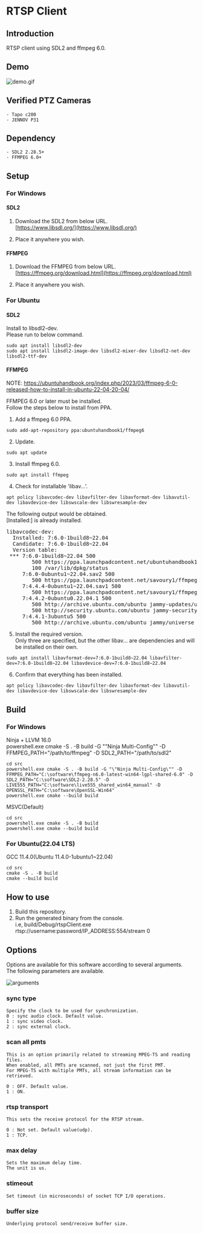 
# RTSP Client

## Introduction

RTSP client using SDL2 and ffmpeg 6.0.  

## Demo

![demo.gif](assets/demo.gif)  


## Verified PTZ Cameras

    - Tapo c200  
    - JENNOV P31  

## Dependency

    - SDL2 2.28.5+  
    - FFMPEG 6.0+  

## Setup

### For Windows

#### SDL2

1. Download the SDL2 from below URL.  
[https://www.libsdl.org/](https://www.libsdl.org/)  

2. Place it anywhere you wish.  


#### FFMPEG

1. Download the FFMPEG from below URL.  
[https://ffmpeg.org/download.html](https://ffmpeg.org/download.html)  

2. Place it anywhere you wish.  


### For Ubuntu

#### SDL2

Install to libsdl2-dev.  
Please run to below command.  

``` shell
sudo apt install libsdl2-dev  
sudo apt install libsdl2-image-dev libsdl2-mixer-dev libsdl2-net-dev libsdl2-ttf-dev  
```

#### FFMPEG

NOTE: https://ubuntuhandbook.org/index.php/2023/03/ffmpeg-6-0-released-how-to-install-in-ubuntu-22-04-20-04/  

FFMPEG 6.0 or later must be installed.  
Follow the steps below to install from PPA.  

1. Add a ffmpeg 6.0 PPA.  

``` shell
sudo add-apt-repository ppa:ubuntuhandbook1/ffmpeg6
```

2. Update.  

``` shell
sudo apt update
```

3. Install ffmpeg 6.0.  

``` shell
sudo apt install ffmpeg
```

4. Check for installable 'libav...'.  

``` shell
apt policy libavcodec-dev libavfilter-dev libavformat-dev libavutil-dev libavdevice-dev libswscale-dev libswresample-dev  
```

The following output would be obtained.  
[Installed:] is already installed.  

<pre>
libavcodec-dev:
  Installed: 7:6.0-1build8~22.04
  Candidate: 7:6.0-1build8~22.04
  Version table:
 *** 7:6.0-1build8~22.04 500
        500 https://ppa.launchpadcontent.net/ubuntuhandbook1/ffmpeg6/ubuntu jammy/main amd64 Packages
        100 /var/lib/dpkg/status
     7:6.0-0ubuntu1~22.04.sav2 500
        500 https://ppa.launchpadcontent.net/savoury1/ffmpeg6/ubuntu jammy/main amd64 Packages
     7:4.4.4-0ubuntu1~22.04.sav1 500
        500 https://ppa.launchpadcontent.net/savoury1/ffmpeg4/ubuntu jammy/main amd64 Packages
     7:4.4.2-0ubuntu0.22.04.1 500
        500 http://archive.ubuntu.com/ubuntu jammy-updates/universe amd64 Packages
        500 http://security.ubuntu.com/ubuntu jammy-security/universe amd64 Packages
     7:4.4.1-3ubuntu5 500
        500 http://archive.ubuntu.com/ubuntu jammy/universe amd64 Packages
</pre>

5. Install the required version.  
Only three are specified, but the other libav... are dependencies and will be installed on their own.  

``` shell
sudo apt install libavformat-dev=7:6.0-1build8~22.04 libavfilter-dev=7:6.0-1build8~22.04 libavdevice-dev=7:6.0-1build8~22.04  
```

6. Confirm that everything has been installed.  

``` shell
apt policy libavcodec-dev libavfilter-dev libavformat-dev libavutil-dev libavdevice-dev libswscale-dev libswresample-dev  
```

## Build

### For Windows

Ninja + LLVM 16.0  
powershell.exe cmake -S . -B build -G "\"Ninja Multi-Config"\" -D FFMPEG_PATH="/path/to/ffmpeg" -D SDL2_PATH="/path/to/sdl2"  

``` shell
cd src  
powershell.exe cmake -S . -B build -G "\"Ninja Multi-Config\"" -D FFMPEG_PATH="C:\software\ffmpeg-n6.0-latest-win64-lgpl-shared-6.0" -D SDL2_PATH="C:\software\SDL2-2.28.5" -D LIVE555_PATH="C:\software\live555_shared_win64_manual" -D OPENSSL_PATH="C:\software\OpenSSL-Win64"  
powershell.exe cmake --build build  
```

MSVC(Default)  

``` shell
cd src
powershell.exe cmake -S . -B build  
powershell.exe cmake --build build  
```

### For Ubuntu(22.04 LTS)

GCC 11.4.0(Ubuntu 11.4.0-1ubuntu1~22.04)

``` shell
cd src  
cmake -S . -B build  
cmake --build build  
```

## How to use

1. Build this repository.  
2. Run the generated binary from the console.  
i.e, build/Debug/rtspClient.exe rtsp://username:password/IP_ADDRESS:554/stream 0

## Options

Options are available for this software according to several arguments.  
The following parameters are available.  

![arguments](assets/arguments.png)

### sync type

    Specify the clock to be used for synchronization.  
    0 : sync audio clock. Default value.  
    1 : sync video clock.  
    2 : sync external clock.  

### scan all pmts

    This is an option primarily related to streaming MPEG-TS and reading files.  
    When enabled, all PMTs are scanned, not just the first PMT.  
    For MPEG-TS with multiple PMTs, all stream information can be retrieved.  

    0 : OFF. Default value.  
    1 : ON.  

### rtsp transport

    This sets the receive protocol for the RTSP stream.  

    0 : Not set. Default value(udp).  
    1 : TCP.  

### max delay

    Sets the maximum delay time.  
    The unit is us.  

### stimeout

    Set timeout (in microseconds) of socket TCP I/O operations.  

### buffer size

    Underlying protocol send/receive buffer size.  


